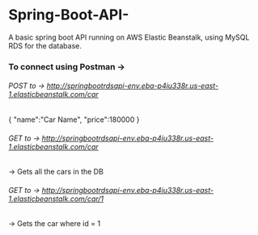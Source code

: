 # Spring-Boot-API-
A basic spring boot API running on AWS Elastic Beanstalk, using MySQL RDS for the database.


### To connect using Postman -> 

  ###### POST to -> http://springbootrdsapi-env.eba-p4iu338r.us-east-1.elasticbeanstalk.com/car
    
  {
      "name":"Car Name",
      "price":180000
  }


  ###### GET to -> http://springbootrdsapi-env.eba-p4iu338r.us-east-1.elasticbeanstalk.com/car
  
   -> Gets all the cars in the DB
   
  ###### GET to -> http://springbootrdsapi-env.eba-p4iu338r.us-east-1.elasticbeanstalk.com/car/1
  
   -> Gets the car where id = 1
